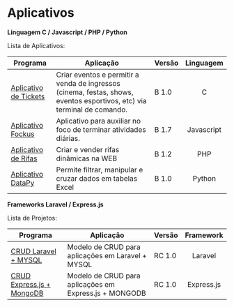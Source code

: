 # Aplicativos

<p><b>Linguagem C / Javascript / PHP / Python</b><br/></p>

<p>Lista de Aplicativos:</p>

Programa            | Aplicação | Versão | Linguagem
----------------- | -------- | --------- | :---------:
[Aplicativo de Tickets](https://github.com/lucasbguima/Sistemas/blob/master/Sistema%20de%20Tickets/ticket.c)  | Criar eventos e permitir a venda de ingressos (cinema, festas, shows, eventos esportivos, etc) via terminal de comando. | B 1.0 | C
[Aplicativo Fockus](https://github.com/lucasbguima/Sistemas/blob/master/Sistema%20Fockus/fockus.html)  | Aplicativo para auxiliar no foco de terminar atividades diárias.| B 1.7  | Javascript
[Aplicativo de Rifas](https://github.com/lucasbguima/Sistemas/blob/master/Sistema%20de%20Tickets/ticket.c)  | Criar e vender rifas dinâmicas na WEB | B 1.2 | PHP
[Aplicativo DataPy](https://github.com/lucasbguima/Sistemas/blob/master/Sistema%20de%20Tickets/ticket.c)  | Permite filtrar, manipular e cruzar dados em tabelas Excel | B 1.0 | Python

<p><b>Frameworks Laravel / Express.js</b><br/></p>

<p>Lista de Projetos:</p>

Programa            | Aplicação | Versão | Framework
----------------- | -------- | --------- | :---------:
[CRUD Laravel + MYSQL](https://github.com/lucasbguima/Sistemas/blob/master/Sistema%20de%20Tickets/ticket.c)  | Modelo de CRUD para aplicações em Laravel + MYSQL | RC 1.0 | Laravel
[CRUD Express.js + MongoDB ](https://github.com/lucasbguima/Sistemas/blob/master/Sistema%20Fockus/fockus.html)  | Modelo de CRUD para aplicações em Express.js + MONGODB | RC 1.0 | Express.js
